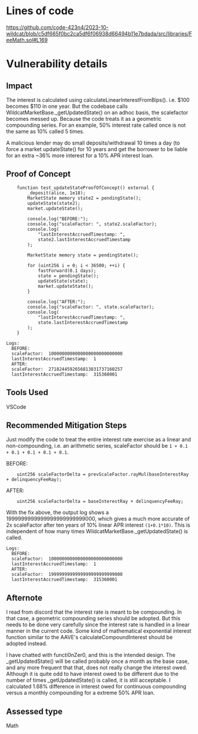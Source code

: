 # Lines of code

https://github.com/code-423n4/2023-10-wildcat/blob/c5df665f0bc2ca5df6f06938d66494b11e7bdada/src/libraries/FeeMath.sol#L169


# Vulnerability details

## Impact
The interest is calculated using calculateLinearInterestFromBips(). i.e. \$100 becomes \$110 in one year. But the codebase calls WildcatMarketBase._getUpdatedState() on an adhoc basis, the scalefactor becomes messed up. Because the code treats it as a geometric compounding series. For an example, 50% interest rate called once is not the same as 10% called 5 times.

A malicious lender may do small deposits/withdrawal 10 times a day (to force a market updateState() for 10 years and get the borrower to be liable for an extra ~36% more interest for a 10% APR interest loan.

## Proof of Concept
```
    function test_updateStateProofOfConcept() external {
        _deposit(alice, 1e18);
        MarketState memory state2 = pendingState();
        updateState(state2);
        market.updateState();

        console.log("BEFORE:");
        console.log("scaleFactor: ", state2.scaleFactor);
        console.log(
            "lastInterestAccruedTimestamp: ",
            state2.lastInterestAccruedTimestamp
        );

        MarketState memory state = pendingState();

        for (uint256 i = 0; i < 36500; ++i) {
            fastForward(0.1 days);
            state = pendingState();
            updateState(state);
            market.updateState();
        }

        console.log("AFTER:");
        console.log("scaleFactor: ", state.scaleFactor);
        console.log(
            "lastInterestAccruedTimestamp: ",
            state.lastInterestAccruedTimestamp
        );
    }
```

```
Logs:
  BEFORE:
  scaleFactor:  1000000000000000000000000000
  lastInterestAccruedTimestamp:  1
  AFTER:
  scaleFactor:  2718244592656813831737160257
  lastInterestAccruedTimestamp:  315360001
```

## Tools Used
VSCode

## Recommended Mitigation Steps

Just modify the code to treat the entire interest rate exercise as a linear and non-compounding, i.e. an arithmetic series, scaleFactor should be ``1 + 0.1 + 0.1 + 0.1 + 0.1 + 0.1``. 

BEFORE:
```
    uint256 scaleFactorDelta = prevScaleFactor.rayMul(baseInterestRay + delinquencyFeeRay);
```

AFTER:
```
    uint256 scaleFactorDelta = baseInterestRay + delinquencyFeeRay;
```

With the fix above, the output log shows a 1999999999999999999999999000, which gives a much more accurate of 2x scaleFactor after ten years of 10% linear APR interest ``(1+0.1*10)``. This is independent of how many times WildcatMarketBase._getUpdatedState() is called.
```
Logs:
  BEFORE:
  scaleFactor:  1000000000000000000000000000
  lastInterestAccruedTimestamp:  1
  AFTER:
  scaleFactor:  1999999999999999999999999000
  lastInterestAccruedTimestamp:  315360001
```

## Afternote
I read from discord that the interest rate is meant to be compounding. In that case, a geometric compounding series should be adopted. But this needs to be done very carefully since the interest rate is handled in a linear manner in the current code. Some kind of mathematical exponential interest function similar to the AAVE's calculateCompoundInterest should be adopted instead. 

I have chatted with functi0nZer0, and this is the intended design. The _getUpdatedState() will be called probably once a month as the base case, and any more frequent that that, does not really change the interest owed. Although it is quite odd to have interest owed to be different due to the number of times _getUpdatedState() is called, it is still acceptable. I calculated 1.68% difference in interest owed for continuous compounding versus a monthly compounding for a extreme 50% APR loan. 



## Assessed type

Math